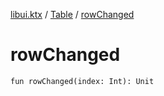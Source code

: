 [libui.ktx](../README.md) / [Table](README.md) / [rowChanged](row-changed.md)

# rowChanged

`fun rowChanged(index: Int): Unit`